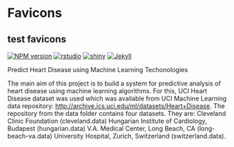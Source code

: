# Favicons
## test favicons
[![NPM version](https://img.shields.io/npm/v/favicons.svg)](https://www.npmjs.org/package/favicons)
[![rstudio](https://travis-ci.org/itgalaxy/favicons.svg?branch=master)](https://travis-ci.org/itgalaxy/favicons)
[![shiny](https://coveralls.io/repos/github/itgalaxy/favicons/badge.svg?branch=master)](https://coveralls.io/github/itgalaxy/favicons?branch=master)
[![Jekyll](https://david-dm.org/itgalaxy/favicons/status.svg)](https://david-dm.org/itgalaxy/favicons)


Predict Heart Disease using Machine Learning Techonologies 

The main aim of this project is to build a system for predictive analysis of heart disease using machine learning algorithms. For this, UCI Heart Disease dataset was used which was available from UCI Machine Learning data repository: http://archive.ics.uci.edu/ml/datasets/Heart+Disease. The repository from the data folder contains four datasets. They are:
Cleveland Clinic Foundation (cleveland.data)
Hungarian Institute of Cardiology, Budapest (hungarian.data)
V.A. Medical Center, Long Beach, CA (long-beach-va.data)
University Hospital, Zurich, Switzerland (switzerland.data).

